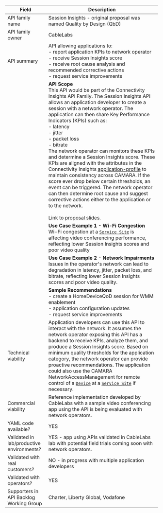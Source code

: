 | **Field**                                 | **Description**                                                                                                                                                                                                                                                                                                                                                                                                                                                                                                                                                                                                                                                                                                                                                                                                                                                                                                                                                    |
| ----------------------------------------- | ------------------------------------------------------------------------------------------------------------------------------------------------------------------------------------------------------------------------------------------------------------------------------------------------------------------------------------------------------------------------------------------------------------------------------------------------------------------------------------------------------------------------------------------------------------------------------------------------------------------------------------------------------------------------------------------------------------------------------------------------------------------------------------------------------------------------------------------------------------------------------------------------------------------------------------------------------------------ |
| API family name                           | Session Insights - original proposal was named Quality by Design (QbD)                                                                                                                                                                                                                                                                                                                                                                                                                                                                                                                                                                                                                                                                                                                                                                                                                                                                                             |
| API family owner                          | CableLabs                                                                                                                                                                                                                                                                                                                                                                                                                                                                                                                                                                                                                                                                                                                                                                                                                                                                                                                                                          |
| API summary                               | API allowing applications to:<br>- report application KPIs to network operator<br>- receive Session Insights score<br>- receive root cause analysis and recommended corrective actions<br>- request service improvements                                                                                                                                                                                                                                                                                                                                                                                                                                                                                                                                                                                                                                                                                                                                           |
|                                           | **API Scope**<br>This API would be part of the Connectivity Insights API Family. The Session Insights API allows an application developer to create a session with a network operator. The application can then share Key Performance Indicators (KPIs) such as:<br>- latency<br>- jitter<br>- packet loss<br>- bitrate<br>The network operator can monitors these KPIs and determine a Session Insights score. These KPIs are aligned with the attributes in the Connectivity Insights [application-profile](https://github.com/camaraproject/ConnectivityInsights/blob/main/code/API_definitions/application-profiles.yaml) to maintain consistency across CAMARA. If the score ever drop below certain thresholds, an event can be triggered. The network operator can then determine root cause and suggest corrective actions either to the application or to the network.<br><br>Link to [proposal slides](../SupportingDocuments/session-insights-api.pdf). |
|                                           | **Use Case Example 1 - Wi-Fi Congestion**<br>Wi-Fi congestion at a [`Service Site`](https://github.com/camaraproject/NetworkAccessManagement/blob/1c804a5159f67370f005dbf0cc82e5c7e72725f0/code/API_definitions/network_access_management.yaml#L40) is affecting video conferencing performance, reflecting lower Session Insights scores and poor video quality                                                                                                                                                                                                                                                                                                                                                                                                                                                                                                                                                                                                   |
|                                           | **Use Case Example 2 - Network Impairments**<br>Issues in the operator's network can lead to degradation in latency, jitter, packet loss, and bitrate, reflecting lower Session Insights scores and poor video quality.                                                                                                                                                                                                                                                                                                                                                                                                                                                                                                                                                                                                                                                                                                                                            |
|                                           | **Sample Recommendations**<br>- create a HomeDeviceQoD session for WMM enablement<br>- application configuration updates<br>- request service improvements                                                                                                                                                                                                                                                                                                                                                                                                                                                                                                                                                                                                                                                                                                                                                                                                         |
| Technical viability                       | Application developers can use this API to interact with the network. It assumes the network operator exposing this API has a backend to receive KPIs, analyze them, and produce a Session Insights score. Based on minimum quality thresholds for the application category, the network operator can provide proactive recommendations. The application could also use the CAMARA NetworkAccessManagement for remote control of a [`Device`](https://github.com/camaraproject/NetworkAccessManagement/blob/1c804a5159f67370f005dbf0cc82e5c7e72725f0/code/API_definitions/network_access_management.yaml#L34) at a [`Service Site`](https://github.com/camaraproject/NetworkAccessManagement/blob/1c804a5159f67370f005dbf0cc82e5c7e72725f0/code/API_definitions/network_access_management.yaml#L40) if necessary.                                                                                                                                                  |
| Commercial viability                      | Reference implementation developed by CableLabs with a sample video conferencing app using the API is being evaluated with network operators.                                                                                                                                                                                                                                                                                                                                                                                                                                                                                                                                                                                                                                                                                                                                                                                                                      |
| YAML code available?                      | YES                                                                                                                                                                                                                                                                                                                                                                                                                                                                                                                                                                                                                                                                                                                                                                                                                                                                                                                                                                |
| Validated in lab/productive environments? | YES - app using APIs validated in CableLabs lab with potential field trials coming soon with network operators.                                                                                                                                                                                                                                                                                                                                                                                                                                                                                                                                                                                                                                                                                                                                                                                                                                                    |
| Validated with real customers?            | NO - in progress with multiple application developers                                                                                                                                                                                                                                                                                                                                                                                                                                                                                                                                                                                                                                                                                                                                                                                                                                                                                                              |
| Validated with operators?                 | YES                                                                                                                                                                                                                                                                                                                                                                                                                                                                                                                                                                                                                                                                                                                                                                                                                                                                                                                                                                |
| Supporters in API Backlog Working Group   | Charter, Liberty Global, Vodafone                                                                                                                                                                                                                                                                                                                                                                                                                                                                                                                                                                                                                                                                                                                                                                                                                                                                                                                                  |
